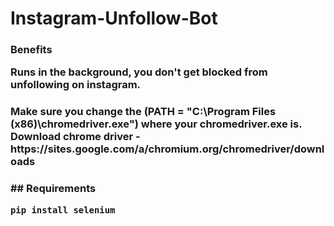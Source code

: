 # Instagram-Unfollow-Bot

<h3>
  Benefits
  <p> 
    Runs in the background, you don't get blocked from unfollowing on instagram.
  <p>
<h3>
<h3>
  Make sure you change the (PATH = "C:\Program Files (x86)\chromedriver.exe") where your chromedriver.exe is. <br>
  Download chrome driver - https://sites.google.com/a/chromium.org/chromedriver/downloads
<h3>
## Requirements
  
```bash
pip install selenium
```

